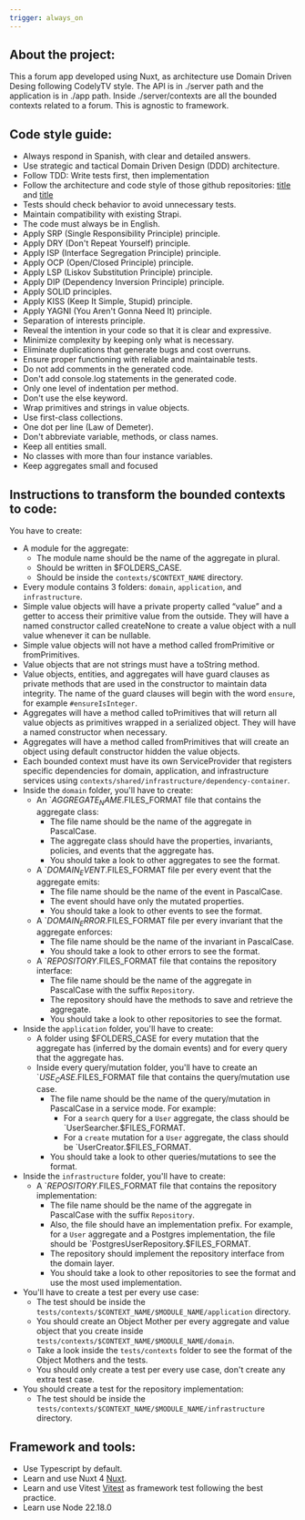 ```yaml
---
trigger: always_on
---
```


## About the project:
This a forum app developed using Nuxt, as architecture use Domain Driven Desing following CodelyTV style.
The API is in ./server path and the application is in ./app path. Inside ./server/contexts are all the bounded contexts related to a forum. This is agnostic to framework.

## Code style guide:
* Always respond in Spanish, with clear and detailed answers.
* Use strategic and tactical Domain Driven Design (DDD) architecture.
* Follow TDD: Write tests first, then implementation
* Follow the architecture and code style of those github repositories: [title](https://github.com/CodelyTV/aggregates-course/tree/main/08-next_steps/1-design_canvas) and [title](https://github.com/CodelyTV/domain_modeling-errors-course/tree/main/09-our_take)
* Tests should check behavior to avoid unnecessary tests.
* Maintain compatibility with existing Strapi.
* The code must always be in English.
* Apply SRP (Single Responsibility Principle) principle.
* Apply DRY (Don't Repeat Yourself) principle.
* Apply ISP (Interface Segregation Principle) principle.
* Apply OCP (Open/Closed Principle) principle.
* Apply LSP (Liskov Substitution Principle) principle.
* Apply DIP (Dependency Inversion Principle) principle.
* Apply SOLID principles.
* Apply KISS (Keep It Simple, Stupid) principle.
* Apply YAGNI (You Aren't Gonna Need It) principle.
* Separation of interests principle.
* Reveal the intention in your code so that it is clear and expressive.
* Minimize complexity by keeping only what is necessary.
* Eliminate duplications that generate bugs and cost overruns.
* Ensure proper functioning with reliable and maintainable tests.
* Do not add comments in the generated code.
* Don't add console.log statements in the generated code.
* Only one level of indentation per method.
* Don't use the else keyword.
* Wrap primitives and strings in value objects.
* Use first-class collections.
* One dot per line (Law of Demeter).
* Don't abbreviate variable, methods, or class names.
* Keep all entities small.
* No classes with more than four instance variables.
* Keep aggregates small and focused

## Instructions to transform the bounded contexts to code:
You have to create:
* A module for the aggregate:
    * The module name should be the name of the aggregate in plural.
    * Should be written in $FOLDERS_CASE.
    * Should be inside the `contexts/$CONTEXT_NAME` directory.
* Every module contains 3 folders: `domain`, `application`, and `infrastructure`.
* Simple value objects will have a private property called “value” and a getter to access their primitive value from the outside. They will have a named constructor called createNone to create a value object with a null value whenever it can be nullable.
* Simple value objects will not have a method called fromPrimitive or fromPrimitives.
* Value objects that are not strings must have a toString method.
* Value objects, entities, and aggregates will have guard clauses as private methods that are used in the constructor to maintain data integrity. The name of the guard clauses will begin with the word `ensure`, for example `#ensureIsInteger`.
* Aggregates will have a method called toPrimitives that will return all value objects as primitives wrapped in a serialized object. They will have a named constructor when necessary.
* Aggregates will have a method called fromPrimitives that will create an object using default constructor hidden the value objects.
* Each bounded context must have its own ServiceProvider that registers specific dependencies for domain, application, and infrastructure services using `contexts/shared/infrastructure/dependency-container`.
* Inside the `domain` folder, you'll have to create:
    * An `$AGGREGATE_NAME.$FILES_FORMAT file that contains the aggregate class:
        * The file name should be the name of the aggregate in PascalCase.
        * The aggregate class should have the properties, invariants, policies, and events that the aggregate has.
        * You should take a look to other aggregates to see the format.
    * A `$DOMAIN_EVENT.$FILES_FORMAT file per every event that the aggregate emits:
        * The file name should be the name of the event in PascalCase.
        * The event should have only the mutated properties.
        * You should take a look to other events to see the format.
    * A `$DOMAIN_ERROR.$FILES_FORMAT file per every invariant that the aggregate enforces:
        * The file name should be the name of the invariant in PascalCase.
        * You should take a look to other errors to see the format.
    * A `$REPOSITORY.$FILES_FORMAT file that contains the repository interface:
        * The file name should be the name of the aggregate in PascalCase with the suffix `Repository`.
        * The repository should have the methods to save and retrieve the aggregate.
        * You should take a look to other repositories to see the format.
* Inside the `application` folder, you'll have to create:
    * A folder using $FOLDERS_CASE for every mutation that the aggregate has (inferred by the domain events) and for every query that the aggregate has.
    * Inside every query/mutation folder, you'll have to create an `$USE_CASE.$FILES_FORMAT file that contains the query/mutation use case.
        * The file name should be the name of the query/mutation in PascalCase in a service mode. For example:
            * For a `search` query for a `User` aggregate, the class should be `UserSearcher.$FILES_FORMAT.
            * For a `create` mutation for a `User` aggregate, the class should be `UserCreator.$FILES_FORMAT.
        * You should take a look to other queries/mutations to see the format.
* Inside the `infrastructure` folder, you'll have to create:
    * A `$REPOSITORY.$FILES_FORMAT file that contains the repository implementation:
        * The file name should be the name of the aggregate in PascalCase with the suffix `Repository`.
        * Also, the file should have an implementation prefix. For example, for a `User` aggregate and a Postgres implementation, the file should be `PostgresUserRepository.$FILES_FORMAT.
        * The repository should implement the repository interface from the domain layer.
        * You should take a look to other repositories to see the format and use the most used implementation.
* You'll have to create a test per every use case:
    * The test should be inside the `tests/contexts/$CONTEXT_NAME/$MODULE_NAME/application` directory.
    * You should create an Object Mother per every aggregate and value object that you create inside `tests/contexts/$CONTEXT_NAME/$MODULE_NAME/domain`.
    * Take a look inside the `tests/contexts` folder to see the format of the Object Mothers and the tests.
    * You should only create a test per every use case, don't create any extra test case.
* You should create a test for the repository implementation:
    * The test should be inside the `tests/contexts/$CONTEXT_NAME/$MODULE_NAME/infrastructure` directory.

## Framework and tools:
* Use Typescript by default.
* Learn and use Nuxt 4 [Nuxt](https://nuxt.com/docs/4.x/getting-started/installation).
* Learn and use Vitest [Vitest](https://vitest.dev/) as framework test following the best practice.
* Learn use Node 22.18.0